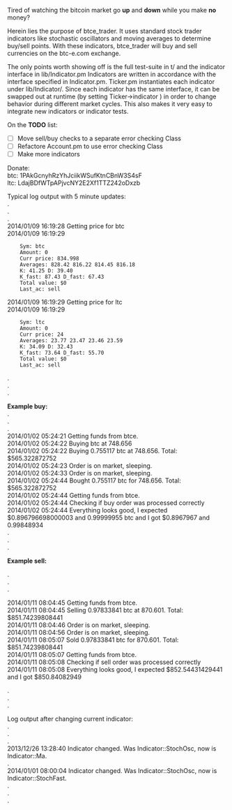 Tired of watching the bitcoin market go **up** and **down** while you make **no** money?

Herein lies the purpose of btce_trader. It uses standard stock trader indicators like stochastic oscillators 
and moving averages to determine buy/sell points. With these indicators, btce_trader will buy and sell currencies
on the btc-e.com exchange.

The only points worth showing off is the full test-suite in t/ and the indicator interface in lib/Indicator.pm
Indicators are written in accordance with the interface specified in Indicator.pm. Ticker.pm instantiates
each indicator under lib/Indicator/. Since each indicator has the same interface, it can be swapped out at 
runtime (by setting Ticker->indicator ) in order to change behavior during different market cycles.
This also makes it very easy to integrate new indicators or indicator tests.

On the **TODO** list:
- [ ] Move sell/buy checks to a separate error checking Class
- [ ] Refactore Account.pm to use error checking Class
- [ ] Make more indicators

Donate:  
btc: 1PAkGcnyhRzYhJciikWSufKtnCBnW3S4sF  
ltc: LdajBDfWTpAPjvcNY2E2Xf1TTZ242oDxzb  


  
Typical log output with 5 minute updates:    
.    
.  
.    
2014/01/09 16:19:28 Getting price for btc    
2014/01/09 16:19:29  

        Sym: btc  
        Amount: 0  
        Curr price: 834.998  
        Averages: 828.42 816.22 814.45 816.18  
        K: 41.25 D: 39.40  
        K_fast: 87.43 D_fast: 67.43  
        Total value: $0  
        Last_ac: sell  
  
2014/01/09 16:19:29 Getting price for ltc  
2014/01/09 16:19:29  

        Sym: ltc  
        Amount: 0  
        Curr price: 24  
        Averages: 23.77 23.47 23.46 23.59  
        K: 34.09 D: 32.43  
        K_fast: 73.64 D_fast: 55.70  
        Total value: $0  
        Last_ac: sell  
  
.  
.  
.  
  
  
  
**Example buy:**  
.  
.  
.  
2014/01/02 05:24:21 Getting funds from btce.  
2014/01/02 05:24:22 Buying btc at 748.656  
2014/01/02 05:24:22 Buying 0.755117 btc at 748.656. Total: $565.322872752  
2014/01/02 05:24:23 Order is on market, sleeping.  
2014/01/02 05:24:33 Order is on market, sleeping.  
2014/01/02 05:24:44 Bought 0.755117 btc for 748.656. Total: $565.322872752  
2014/01/02 05:24:44 Getting funds from btce.  
2014/01/02 05:24:44 Checking if buy order was processed correctly  
2014/01/02 05:24:44 Everything looks good, I expected $0.896796698000003 and 0.99999955 btc and I got $0.8967967 and 0.99848934  
.  
.  
.  
  
  
**Example sell:**  
  
.  
.  
.  

2014/01/11 08:04:45 Getting funds from btce.  
2014/01/11 08:04:45 Selling 0.97833841 btc at 870.601. Total: $851.74239808441  
2014/01/11 08:04:46 Order is on market, sleeping.  
2014/01/11 08:04:56 Order is on market, sleeping.  
2014/01/11 08:05:07 Sold 0.97833841 btc for 870.601. Total: $851.74239808441  
2014/01/11 08:05:07 Getting funds from btce.  
2014/01/11 08:05:08 Checking if sell order was processed correctly  
2014/01/11 08:05:08 Everything looks good, I expected $852.54431429441 and I got $850.84082949  
  
.  
.  
.  
  
Log output after changing current indicator:  
.  
.  
.  
2013/12/26 13:28:40 Indicator changed. Was Indicator::StochOsc, now is Indicator::Ma.  
.  
2014/01/01 08:00:04 Indicator changed. Was Indicator::StochOsc, now is Indicator::StochFast.  
.  
.  
.  
